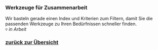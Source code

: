 ### Werkzeuge für Zusammenarbeit
Wir basteln gerade einen Index und Kriterien zum Filtern, damit Sie die passenden Werkzeuge zu Ihren Bedürfnissen schneller finden.  
▿ *in Arbeit*

### [zurück zur Übersicht](/)
